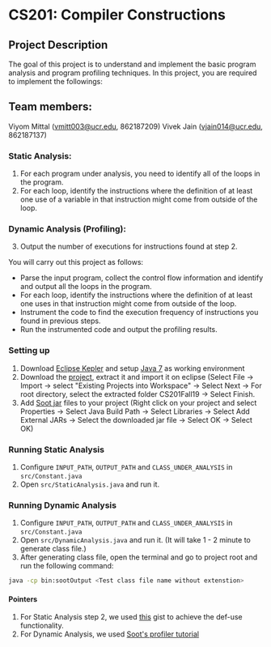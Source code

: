 # CS201: Compiler Constructions

## Project Description
The goal of this project is to understand and implement the basic program analysis and program profiling techniques. In this project, you are required to implement the followings:

## Team members:

Viyom Mittal (vmitt003@ucr.edu, 862187209)
Vivek Jain (vjain014@ucr.edu, 862187137)

### Static Analysis:
1. For each program under analysis, you need to identify all of the loops in the program.
2. For each loop, identify the instructions where the definition of at least one use of a variable in that instruction might come from outside of the loop.

### Dynamic Analysis (Profiling):
3. Output the number of executions for instructions found at step 2.

You will carry out this project as follows:
- Parse the input program, collect the control flow information and identify and output all the loops in the program.
- For each loop, identify the instructions where the definition of at least one uses in that instruction might come from outside of the loop.
- Instrument the code to find the execution frequency of instructions you found in previous steps.
- Run the instrumented code and output the profiling results.

### Setting up

1. Download [Eclipse Kepler](http://www.eclipse.org/downloads/packages/release/kepler/sr2/eclipse-standard-432) and setup [Java 7](https://www.oracle.com/technetwork/java/javase/downloads/java-archive-downloads-javase7-521261.html) as working environment
2. Download the [project](https://github.com/Vivek-anand-jain/cs201fall19/archive/master.zip), extract it and import it on eclipse (Select File -> Import -> select "Existing Projects into Workspace" -> Select Next -> For root directory, select the extracted folder CS201Fall19 -> Select Finish.
3. Add [Soot jar](https://www.cs.ucr.edu/~aalav003/soot-2.5.0.jar) files to your project (Right click on your project and select Properties -> Select Java Build Path -> Select Libraries -> Select Add External JARs -> Select the downloaded jar file -> Select OK -> Select OK)

### Running Static Analysis
1. Configure `INPUT_PATH`, `OUTPUT_PATH` and `CLASS_UNDER_ANALYSIS` in `src/Constant.java`
2. Open `src/StaticAnalysis.java` and run it.

### Running Dynamic Analysis
1. Configure `INPUT_PATH`, `OUTPUT_PATH` and `CLASS_UNDER_ANALYSIS` in `src/Constant.java`
2. Open `src/DynamicAnalysis.java` and run it. (It will take 1 - 2 minute to generate class file.)
3. After generating class file, open the terminal and go to project root and run the following command: 
```sh
java -cp bin:sootOutput <Test class file name without extenstion>
```

#### Pointers
1. For Static Analysis step 2, we used [this](https://gist.github.com/musabhusaini/4141729) gist to achieve the def-use functionality.
2. For Dynamic Analysis, we used [Soot's profiler tutorial](https://github.com/Sable/soot/tree/master/tutorial/profiler2)
